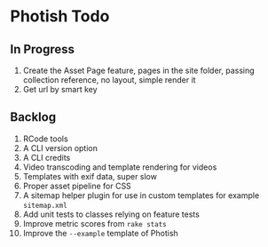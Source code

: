 # Photish Todo

## In Progress

1. Create the Asset Page feature, pages in the site folder, passing collection
   reference, no layout, simple render it
1. Get url by smart key

## Backlog

1. RCode tools
1. A CLI version option
1. A CLI credits
1. Video transcoding and template rendering for videos
1. Templates with exif data, super slow
1. Proper asset pipeline for CSS
1. A sitemap helper plugin for use in custom templates for example
   `sitemap.xml`
1. Add unit tests to classes relying on feature tests
1. Improve metric scores from `rake stats`
1. Improve the `--example` template of Photish
